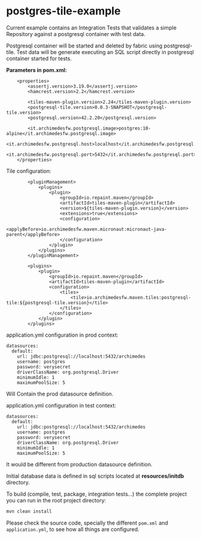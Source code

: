 # postgres-tile-example

Current example contains an Integration Tests that validates a simple Repository against a postgresql container with test data.

Postgresql container will be started and deleted by fabric using postgresql-tile.
Test data will be generate executing an SQL script directly in postgresql container started for tests.

**Parameters in pom.xml:**
```
    <properties>
        <assertj.version>3.19.0</assertj.version>
        <hamcrest.version>2.2</hamcrest.version>

        <tiles-maven-plugin.version>2.24</tiles-maven-plugin.version>
        <postgresql-tile.version>0.0.3-SNAPSHOT</postgresql-tile.version>
        <postgresql.version>42.2.20</postgresql.version>

        <it.archimedesfw.postgresql.image>postgres:10-alpine</it.archimedesfw.postgresql.image>
        <it.archimedesfw.postgresql.host>localhost</it.archimedesfw.postgresql.host>
        <it.archimedesfw.postgresql.port>5432</it.archimedesfw.postgresql.port>
    </properties>

```
Tile configuration:

```
        <pluginManagement>
            <plugins>
                <plugin>
                    <groupId>io.repaint.maven</groupId>
                    <artifactId>tiles-maven-plugin</artifactId>
                    <version>${tiles-maven-plugin.version}</version>
                    <extensions>true</extensions>
                    <configuration>
                        <applyBefore>io.archimedesfw.maven.micronaut:micronaut-java-parent</applyBefore>
                    </configuration>
                </plugin>
            </plugins>
        </pluginManagement>

        <plugins>
            <plugin>
                <groupId>io.repaint.maven</groupId>
                <artifactId>tiles-maven-plugin</artifactId>
                <configuration>
                    <tiles>
                        <tile>io.archimedesfw.maven.tiles:postgresql-tile:${postgresql-tile.version}</tile>
                    </tiles>
                </configuration>
            </plugin>
        </plugins>
```

application.yml configuration in prod context:
```
datasources:
  default:
    url: jdbc:postgresql://localhost:5432/archimedes
    username: postgres
    password: verysecret
    driverClassName: org.postgresql.Driver
    minimumIdle: 1
    maximumPoolSize: 5
```
Will Contain the prod datasource definition.

application.yml configuration in test context:
```
datasources:
  default:
    url: jdbc:postgresql://localhost:5432/archimedes
    username: postgres
    password: verysecret
    driverClassName: org.postgresql.Driver
    minimumIdle: 1
    maximumPoolSize: 5
```
It would be different from production datasource definition.


Initial database data is defined in sql scripts located at **resources/initdb** directory.

To build (compile, test, package, integration tests...) the complete project you can run in the root project directory:

 ```bash
mvn clean install
```

Please check the source code, specially the different `pom.xml` and `application.yml`, to see how all things are configured.